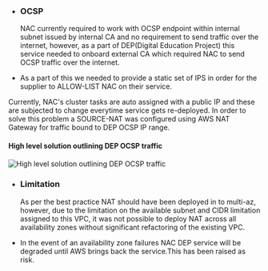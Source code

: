 - ### OCSP

  NAC currently required to work with OCSP endpoint within internal subnet issued by internal CA and no requirement to send traffic over the internet, however, as a part of DEP(Digital Education Project) this service needed to onboard external CA which required NAC to send OCSP traffic over the internet.

- As a part of this we needed to provide a static set of IPS in order for the supplier to ALLOW-LIST NAC on their service.

Currently, NAC's cluster tasks are auto assigned with a public IP and these are subjected to change everytime service gets re-deployed.
In order to solve this problem a SOURCE-NAT was configured using AWS NAT Gateway for traffic bound to DEP OCSP IP range.

#### High level solution outlining DEP OCSP traffic

![High level solution outlining DEP OCSP traffic
](../documentation/azure-images/ocsp-nat.png)

- ### Limitation

  As per the best practice NAT should have been deployed in to multi-az, however, due to the limitation on the available subnet and CIDR limitation assigned to this VPC, it was not possible to deploy NAT across all availability zones without significant refactoring of the existing VPC.

- In the event of an availability zone failures NAC DEP service will be degraded until AWS brings back the service.This has been raised as risk.
